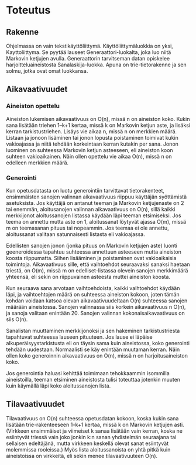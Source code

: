 # Toteutus

## Rakenne

Ohjelmassa on vain tekstikäyttöliittymä. Käyttöliittymäluokkia on yksi, Kayttoliittyma. Se pyytää lauseet Generaattori-luokalta, joka luo niitä Markovin ketjujen avulla. Generaattorin tarvitseman datan opiskelee harjoitteluaineistosta Sanalaskija-luokka. Apuna on trie-tietorakenne ja sen solmu, jotka ovat omat luokkansa.

## Aikavaativuudet

### Aineiston opettelu

Aineiston lukemisen aikavaativuus on O(n), missä n on aineiston koko. Kukin sana lisätään triehen 1–k+1 kertaa, missä k on Markovin ketjun aste, ja lisäksi kerran tarkistustriehen. Lisäys vie aikaa n, missä n on merkkien määrä. Listaan ja jonoon lisäminen tai jonon lopusta poistaminen toimivat kukin vakioajassa ja niitä tehdään korkeintaan kerran kutakin per sana. Jonon luominen on suhteessa Markovin ketjun asteeseen, eli aineiston koon suhteen vakioaikainen. Näin ollen opettelu vie aikaa O(n), missä n on edelleen merkkien määrä.

### Generointi

Kun opetusdatasta on luotu generointiin tarvittavat tietorakenteet, ensimmäisten sanojen valinnan aikavaativuus riippuu käyttäjän syöttämistä asetuksista. Jos käyttäjä on antanut teeman ja Markovin ketjujenaste on 2 tai enemmän, aloitusanojen valinnan aikavaativuus on O(n), sillä kaikki merkkijonot aloitussanojen listassa käydään läpi teeman etsimiseksi. Jos teema on annettu mutta aste on 1, aloitussanat löytyvät ajassa O(m), missä m on teemasanan pituus tai nopeammin. Jos teemaa ei ole annettu, aloitussanat valitaan satunnaisesti listasta eli vakioajassa.

Edellisten sanojen jonon (jonka pituus on Markovin ketjujen aste) luonti geeneroidessa tapahtuu suhteessa annettuun asteeseen mutta aineiston koosta riippumatta. Siihen lisääminen ja poistaminen ovat vakioaikaisia toimintoja. Aikavaativuus sille, että vaihtoehdot seuraavaksi sanaksi haetaan triestä, on O(m), missä m on edelliset-listassa olevein sanojen merkkimäärä yhteensä, eli sekin on riippuvainen asteesta muttei aineiston koosta.

Kun seuraava sana arvotaan vaihtoehdoista, kaikki vaihtoehdot käydään läpi, ja vaihtoehtojen määrä on suhteessa aineiston kokoon, joten tämän kohdan voidaan katsoa olevan aikavaativuudeltaan O(n) suhteessa sanojen määrään aineistossa. Sanojen valinnassa siis korkein aikavaativuus n O(n), ja sanoja valitaan enintään 20. Sanojen valinnan kokonaisaikavaativuus on siis O(n).

Sanalistan muuttaminen merkkijonoksi ja sen hakeminen tarkistustriesta tapahtuvat suhteessa lauseen pituuteen. Jos lause ei läpäise alkuperäisyystarkistusta eli on täysin sama kuin aineistossa, koko generointi tehdään uudestaan. Normaalisti se käy enintään muutaman kerran. Näin ollen koko generoinnin aikavaativuus on O(n), missä n on harjoitusaineiston koko.

Jos generointia haluasi kehittää toimimaan tehokkaammin isommilla aineistoilla, teeman etsiminen aineistosta tulisi toteuttaa jotenkin muuten kuin käymällä läpi koko aloitussanojen lista.

## Tilavaativuudet

Tilavaativuus on O(n) suhteessa opetusdatan kokoon, koska kukin sana lisätään trie-rakenteeseen 1–k+1 kertaa, missä k on Markovin ketjujen asti. (Virkkeen ensimmäiset ja viimeiset k sanaa lisätään vain kerran, koska ne esiintyvät triessä vain  joko jonkin k:n sanan yhdistelmän seuraajana tai sellaisen edeltäjänä, mutta virkkeen keskellä olevat sanat esiintyvät molemmissa rooleissa.) Myös lista aloitussanoista on yhtä pitkä kuin aineistoissa on virkkeitä, eli sekin menee tilavaativuuteen O(n).